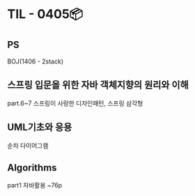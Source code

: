 # TIL - 0405📦

## PS
BOJ(1406 - 2stack)

## 스프링 입문을 위한 자바 객체지향의 원리와 이해
part.6~7 스프링이 사랑한 디자인패턴, 스프링 삼각형

## UML기초와 응용
순차 다이어그램

## Algorithms
part1 자바활용 ~76p
